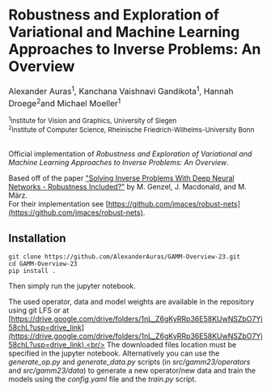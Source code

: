 # Robustness and Exploration of Variational and Machine Learning Approaches to Inverse Problems: An Overview
<font size="3">Alexander Auras<sup>1</sup>, Kanchana Vaishnavi Gandikota<sup>1</sup>, Hannah Droege<sup>2</sup>and Michael Moeller<sup>1</sup></font>

<font size="2">
<sup>1</sup>Institute for Vision and Graphics, University of Siegen<br/>
<sup>2</sup>Institute of Computer Science, Rheinische Friedrich-Wilhelms-University Bonn<br/>
</font><br/>

Official implementation of *Robustness and Exploration of Variational and Machine Learning Approaches to Inverse Problems: An Overview*.

Based off of the paper ["Solving Inverse Problems With Deep Neural Networks - Robustness Included?"](https://ieeexplore.ieee.org/stamp/stamp.jsp?arnumber=9705105) by M. Genzel, J. Macdonald, and M. März. <br/>
For their implementation see [https://github.com/jmaces/robust-nets](https://github.com/jmaces/robust-nets).

<!--[![arXiv](https://img.shields.io/badge/arXiv-0000.00000-b31b1b.svg)](https://arxiv.org/abs/0000.00000)-->

## Installation

    git clone https://github.com/AlexanderAuras/GAMM-Overview-23.git
    cd GAMM-Overview-23
    pip install .

Then simply run the jupyter notebook.

The used operator, data and model weights are available in the repository using git LFS or at [https://drive.google.com/drive/folders/1nL_Z6gKyRRp36E58KUwNSZbO7Yj58chL?usp=drive_link](https://drive.google.com/drive/folders/1nL_Z6gKyRRp36E58KUwNSZbO7Yj58chL?usp=drive_link).<br/>
The downloaded files location must be specified in the jupyter notebook. Alternatively you can use the *generate_op.py* and *generate_data.py* scripts (in *src/gamm23/operators* and *src/gamm23/data*) to generate a new operator/new data and train the models using the *config.yaml* file and the *train.py* script.